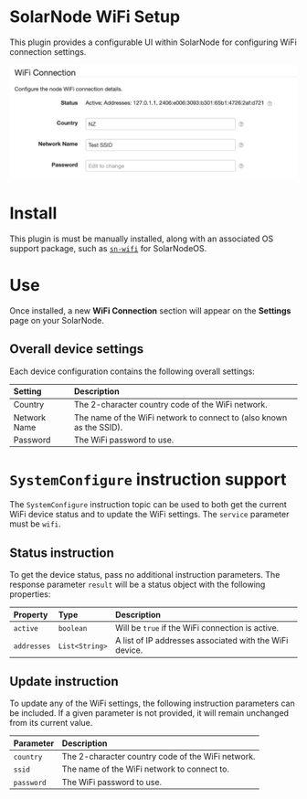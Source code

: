 # SolarNode WiFi Setup

This plugin provides a configurable UI within SolarNode for configuring WiFi connection settings.

![Settings](docs/solarnode-wifi-settings.png)

# Install

This plugin is must be manually installed, along with an associated OS support package, such as 
[`sn-wifi`][sn-wifi] for SolarNodeOS.

# Use

Once installed, a new **WiFi Connection** section will appear on the **Settings** page on your
SolarNode.

## Overall device settings

Each device configuration contains the following overall settings:

| Setting      | Description |
|:-------------|:------------|
| Country      | The 2-character country code of the WiFi network. |
| Network Name | The name of the WiFi network to connect to (also known as the SSID). |
| Password     | The WiFi password to use. |

# `SystemConfigure` instruction support

The `SystemConfigure` instruction topic can be used to both get the current WiFi device status
and to update the WiFi settings. The `service` parameter must be `wifi`. 

## Status instruction

To get the device status, pass no additional instruction parameters. The response parameter `result`
will be a status object with the following properties:

| Property | Type | Description |
|:---------|:-----|:------------|
| `active` | `boolean` | Will be `true` if the WiFi connection is active. |
| `addresses` | `List<String>` | A list of IP addresses associated with the WiFi device. |

## Update instruction

To update any of the WiFi settings, the following instruction parameters can be included. If a given
parameter is not provided, it will remain unchanged from its current value.

| Parameter | Description |
|:----------|:------------|
| `country`  | The 2-character country code of the WiFi network. |
| `ssid`     | The name of the WiFi network to connect to. |
| `password` | The WiFi password to use. |

[sn-wifi]: https://github.com/SolarNetworkFoundation/solarnetwork-ops/tree/master/packages/wifi/debian

